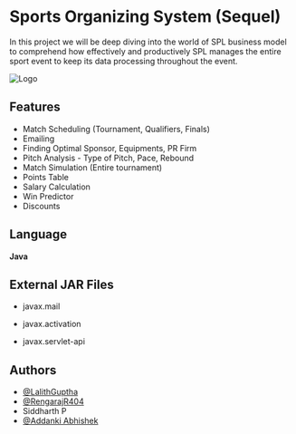 
# Sports Organizing System (Sequel)

In this project we will be deep diving into the world of SPL business model to comprehend how effectively and productively SPL manages the entire sport event to keep its  data processing throughout the event.



![Logo](https://images-platform.99static.com/NBYo7iaRoZx2Usl7AZx_zNDQR3s=/0x0:2000x2000/500x500/top/smart/99designs-contests-attachments/107/107649/attachment_107649334)

## Features

- Match Scheduling (Tournament, Qualifiers, Finals)
- Emailing
- Finding Optimal Sponsor, Equipments, PR Firm
- Pitch Analysis - Type of Pitch, Pace, Rebound
- Match Simulation (Entire tournament)
- Points Table
- Salary Calculation
- Win Predictor
- Discounts


## Language

**Java** 


## External JAR Files

- javax.mail

- javax.activation

- javax.servlet-api


## Authors

- [@LalithGuptha](https://github.com/LalithGuptha)
- [@RengarajR404](https://github.com/RengarajR404)
- Siddharth P
- [@Addanki  Abhishek](https://github.com/AbhishekAA002)

